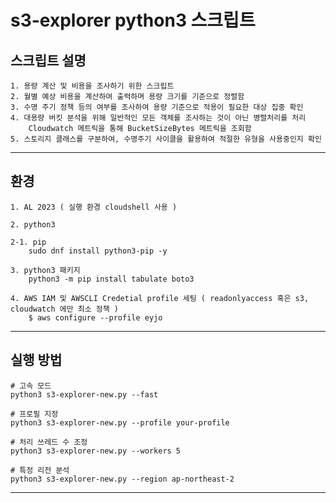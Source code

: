 # s3-explorer python3 스크립트

## 스크립트 설명

    1. 용량 계산 및 비용을 조사하기 위한 스크립트
    2. 월별 예상 비용을 계산하여 출력하며 용량 크기를 기준으로 정렬함
    3. 수명 주기 정책 등의 여부를 조사하여 용량 기준으로 적용이 필요한 대상 집중 확인
    4. 대용량 버킷 분석을 위해 일반적인 모든 객체를 조사하는 것이 아닌 병렬처리를 처리
        Cloudwatch 메트릭을 통해 BucketSizeBytes 메트릭을 조회함
    5. 스토리지 클래스를 구분하여, 수명주기 사이클을 활용하여 적절한 유형을 사용중인지 확인
    
---

## 환경

	1. AL 2023 ( 실행 환경 cloudshell 사용 )
	
	2. python3
	
	2-1. pip 
    	sudo dnf install python3-pip -y

	3. python3 패키지
    	python3 -m pip install tabulate boto3

	4. AWS IAM 및 AWSCLI Credetial profile 세팅 ( readonlyaccess 혹은 s3, cloudwatch 에만 최소 정책 ) 
	    $ aws configure --profile eyjo


---


## 실행 방법

```
# 고속 모드 
python3 s3-explorer-new.py --fast 

# 프로필 지정 
python3 s3-explorer-new.py --profile your-profile 

# 처리 쓰레드 수 조정 
python3 s3-explorer-new.py --workers 5 

# 특정 리전 분석 
python3 s3-explorer-new.py --region ap-northeast-2
```

---

